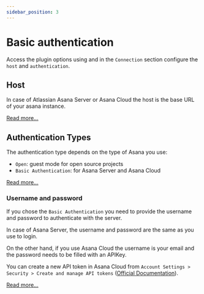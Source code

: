```yaml
---
sidebar_position: 3
---
```

# Basic authentication

Access the plugin options using and in the `Connection` section configure the `host` and `authentication`.

## Host
In case of Atlassian Asana Server or Asana Cloud the host is the base URL of your asana instance.

[Read more...](/docs/configuration/authentication#host)


## Authentication Types

The authentication type depends on the type of Asana you use:

- `Open`: guest mode for open source projects
- `Basic Authentication`: for Asana Server and Asana Cloud

[Read more...](/docs/configuration/authentication#authentication-types)

### Username and password

If you chose the `Basic Authentication` you need to provide the username and password to authenticate with the server.

In case of Asana Server, the username and password are the same as you use to login.

On the other hand, if you use Asana Cloud the username is your email and the password needs to be filled with an APIKey.

You can create a new API token in Asana Cloud from `Account Settings > Security > Create and manage API tokens` ([Official Documentation](https://support.atlassian.com/atlassian-account/docs/manage-api-tokens-for-your-atlassian-account/)).

[Read more...](/docs/configuration/authentication#username-and-password)
